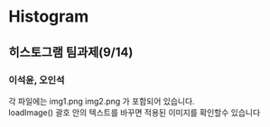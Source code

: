 # Histogram
## 히스토그램 팀과제(9/14)
### 이석윤, 오인석
각 파일에는 img1.png img2.png 가 포함되어 있습니다.</br>
loadImage() 괄호 안의 텍스트를 바꾸면 적용된 이미지를 확인할수 있습니다 
